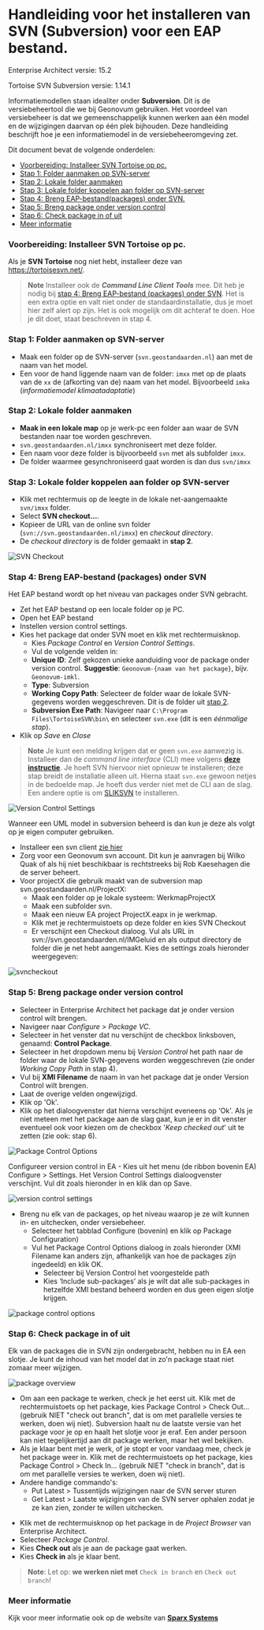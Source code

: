 # Handleiding voor het installeren van SVN (Subversion) voor een EAP bestand.

Enterprise Architect versie: 15.2

Tortoise SVN Subversion versie: 1.14.1

Informatiemodellen staan idealiter onder **Subversion**. Dit is de versiebeheertool die we bij Geonovum gebruiken. Het voordeel van versiebeheer is dat we gemeenschappelijk kunnen werken aan één model en de wijzigingen daarvan op één plek bijhouden. Deze handleiding beschrijft hoe je een informatiemodel in de versiebeheeromgeving zet.

Dit document bevat de volgende onderdelen:

 - [Voorbereiding: Installeer SVN Tortoise op pc.](#voorbereiding-installeer-svn-tortoise-op-pc)
 - [Stap 1: Folder aanmaken op SVN-server](#stap-1-folder-aanmaken-op-svn-server)
 - [Stap 2: Lokale folder aanmaken](#stap-2-lokale-folder-aanmaken)
 - [Stap 3: Lokale folder koppelen aan folder op SVN-server](#stap-3-lokale-folder-koppelen-aan-folder-op-svn-server)
 - [Stap 4: Breng EAP-bestand(packages) onder SVN.](#stap-4-breng-eap-bestandpackages-onder-svn)
 - [Stap 5: Breng package onder version control](#stap-5-breng-package-onder-version-control)
 - [Stap 6: Check package in of uit](#stap-6-check-package-in-of-uit)
 - [Meer informatie](#meer-informatie)

### Voorbereiding: Installeer SVN Tortoise op pc.

Als je **SVN Tortoise** nog niet hebt, installeer deze van
<https://tortoisesvn.net/>.

> **Note**
> Installeer ook de _**Command Line Client Tools**_ mee. Dit heb je nodig bij [stap 4: Breng EAP-bestand (packages) onder SVN](#stap-4-breng-eap-bestand-packages-onder-svn). Het is een extra optie en valt niet onder de standaardinstallatie, dus je moet hier zelf alert op zijn. Het is ook mogelijk om dit achteraf te doen. Hoe je dit doet, staat beschreven in stap 4.

### Stap 1: Folder aanmaken op SVN-server

* Maak een folder op de SVN-server (`svn.geostandaarden.nl`) aan met de naam van het model.
* Een voor de hand liggende naam van de folder: `imxx` met op de plaats van de `xx` de (afkorting van de) naam van het model. Bijvoorbeeld `imka` (_informatiemodel klimaatadaptatie_)

### Stap 2: Lokale folder aanmaken

* **Maak in een lokale map** op je werk-pc een folder aan waar de SVN bestanden naar toe worden geschreven.
* `svn.geostandaarden.nl/imxx` synchroniseert met deze folder.
* Een naam voor deze folder is bijvoorbeeld `svn` met als subfolder `imxx`.
* De folder waarmee gesynchroniseerd gaat worden is dan dus `svn/imxx`

### Stap 3: Lokale folder koppelen aan folder op SVN-server

* Klik met rechtermuis op de leegte in de lokale net-aangemaakte `svn/imxx` folder.
* Select **SVN checkout…**.
* Kopieer de URL van de online svn folder (`svn://svn.geostandaarden.nl/imxx`) en *checkout directory*.
* De *checkout directory* is de folder gemaakt in **stap 2**.

![SVN Checkout](media/svn_checkout.png)

### Stap 4: Breng EAP-bestand (packages) onder SVN

Het EAP bestand wordt op het niveau van packages onder SVN gebracht.

* Zet het EAP bestand op een locale folder op je PC.
* Open het EAP bestand
* Instellen version control settings.
* Kies het package dat onder SVN moet en klik met rechtermuisknop.
   * Kies *Package Control* en *Version Control Settings*.
   * Vul de volgende velden in:
   * **Unique ID**: Zelf gekozen unieke aanduiding voor de package onder version control. **Suggestie**: `Geonovum-{naam van het package}`, bijv. `Geonovum-imkl`.
   * **Type**: Subversion
   * **Working Copy Path**: Selecteer de folder waar de lokale SVN-gegevens worden weggeschreven. Dit is de folder uit [stap 2](#stap-2-lokale-folder-aanmaken).
   * **Subversion Exe Path**: Navigeer naar `C:\Program Files\TortoiseSVN\bin\` en selecteer `svn.exe` (dit is een _éénmalige stap_).
 * Klik op _Save_ en _Close_

> **Note**
> Je kunt een melding krijgen dat er geen `svn.exe` aanwezig is. Installeer dan de *command line interface* (CLI) mee volgens [**deze instructie**](https://stackoverflow.com/questions/2967176/where-is-svn-exe-in-my-machine/2967196#2967196). Je hoeft SVN hiervoor niet opnieuw te installeren; deze stap breidt de installatie alleen uit. Hierna staat `svn.exe` gewoon netjes in de bedoelde map. Je hoeft dus verder niet met de CLI aan de slag. Een andere optie is om [SLIKSVN](https://sliksvn.com/download/) te installeren.

![Version Control Settings](media/svn_vcsettings.png)

Wanneer een UML model in subversion beheerd is dan kun je deze als volgt op je eigen computer gebruiken.

-   Installeer een svn client [zie hier](SVN-installeren-voor-EAP.md)
-   Zorg voor een Geonovum svn account. Dit kun je aanvragen bij Wilko Quak of als hij niet beschikbaar is rechtstreeks bij Rob Kaesehagen die de server beheert.
-   Voor projectX die gebruik maakt van de subversion map svn.geostandaarden.nl/ProjectX:
    -   Maak een folder op je lokale systeem: WerkmapProjectX
    -   Maak een subfolder svn.
    -   Maak een nieuw EA project ProjectX.eapx in je werkmap.
    -   Klik met je rechtermuistoets op deze folder en kies SVN Checkout
    -   Er verschijnt een Checkout dialoog. Vul als URL in svn://svn.geostandaarden.nl/IMGeluid en als output directory de folder die je net hebt aangemaakt. Kies de settings zoals hieronder weergegeven:

![svncheckout](media/svncheckout.png)

### Stap 5: Breng package onder version control

 * Selecteer in Enterprise Architect het package dat je onder version control wilt brengen.
 * Navigeer naar *Configure* > *Package VC*.
 * Selecteer in het venster dat nu verschijnt de checkbox linksboven, genaamd: **Control Package**.
 * Selecteer in het dropdown menu bij _Version Control_ het path naar de folder waar de lokale SVN-gegevens worden weggeschreven (zie onder _Working Copy Path_ in stap 4). 
* Vul bij **XMI Filename** de naam in van het package dat je onder Version Control wilt brengen.
* Laat de overige velden ongewijzigd.
* Klik op 'Ok'.
* Klik op het dialoogvenster dat hierna verschijnt eveneens op 'Ok'. Als je niet meteen met het package aan de slag gaat, kun je er in dit venster eventueel ook voor kiezen om de checkbox '*Keep checked out*' uit te zetten (zie ook: stap 6).

![Package Control Options](media/svn_packagecontrol.jpg)

  Configureer version control in EA
    -   Kies uit het menu (de ribbon bovenin EA) Configure > Settings. Het Version Control Settings dialoogvenster verschijnt. Vul dit zoals hieronder in en klik dan op Save.

![version control settings](media/VersionControlSettings.png)

-   Breng nu elk van de packages, op het niveau waarop je ze wilt kunnen in- en uitchecken, onder versiebeheer.
    -   Selecteer het tabblad Configure (bovenin) en klik op Package Configuration)
    -   Vul het Package Control Options dialoog in zoals hieronder (XMI Filename kan anders zijn, afhankelijk van hoe de packages zijn ingedeeld) en klik OK.
        -   Selecteer bij Version Control het voorgestelde path
        -   Kies ‘Include sub-packages’ als je wilt dat alle sub-packages in hetzelfde XMI bestand beheerd worden en dus geen eigen slotje krijgen.

![package control options](media/PackageControlOptions.png)



### Stap 6: Check package in of uit

Elk van de packages die in SVN zijn ondergebracht, hebben nu in EA een slotje. Je kunt de inhoud van het model dat in zo'n package staat niet zomaar meer wijzigen.

![package overview](media/PackageOverview.png)


-   Om aan een package te werken, check je het eerst uit. Klik met de rechtermuistoets op het package, kies Package Control > Check Out… (gebruik NIET "check out branch", dat is om met parallelle versies te werken, doen wij niet). Subversion haalt nu de laatste versie van het package voor je op en haalt het slotje voor je eraf. Een ander persoon kan niet tegelijkertijd aan dit package werken, maar het wel bekijken.
-   Als je klaar bent met je werk, of je stopt er voor vandaag mee, check je het package weer in. Klik met de rechtermuistoets op het package, kies Package Control > Check In… (gebruik NIET "check in branch", dat is om met parallelle versies te werken, doen wij niet).
-   Andere handige commando's:
    -   Put Latest > Tussentijds wijzigingen naar de SVN server sturen
    -   Get Latest > Laatste wijzigingen van de SVN server ophalen zodat je ze kan zien, zonder te willen uitchecken.


 * Klik met de rechtermuisknop op het package in de *Project Browser* van Enterprise Architect.
 * Selecteer *Package Control*.
 * Kies **Check out** als je aan de package gaat werken.
 * Kies **Check in** als je klaar bent.

> **Note**: Let op: **we werken niet met** `Check in branch` en `Check out branch`!

### Meer informatie
Kijk voor meer informatie ook op de website van [**Sparx Systems**](https://sparxsystems.com/enterprise_architect_user_guide/15.2/model_publishing/o1133.html)
